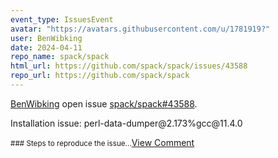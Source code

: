 ```yaml
---
event_type: IssuesEvent
avatar: "https://avatars.githubusercontent.com/u/1781919?"
user: BenWibking
date: 2024-04-11
repo_name: spack/spack
html_url: https://github.com/spack/spack/issues/43588
repo_url: https://github.com/spack/spack
---
```


<a href='https://github.com/BenWibking' target='_blank'>BenWibking</a> open issue <a href='https://github.com/spack/spack/issues/43588' target='_blank'>spack/spack#43588</a>.

<p>Installation issue: perl-data-dumper@2.173%gcc@11.4.0</p><small>### Steps to reproduce the issue...</small><a href='https://github.com/spack/spack/issues/43588' target='_blank'>View Comment</a>